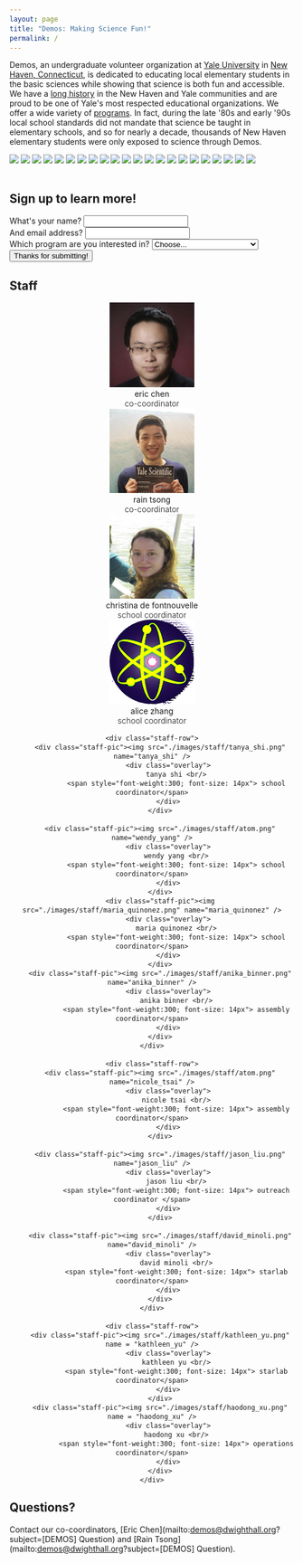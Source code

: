 ```yaml
---
layout: page
title: "Demos: Making Science Fun!"
permalink: /
---
```


<link rel="stylesheet" href="css/bootstrap.form.css">
<script src="//ajax.googleapis.com/ajax/libs/jquery/1/jquery.min.js"></script>
<script src="./js/jquery.cycle2.min.js"></script>
<link rel="stylesheet" type="text/css" href="./css/overlay.css" />

Demos, an undergraduate volunteer organization at [Yale University](http://www.yale.edu/) 
in [New Haven, Connecticut](http://www.cityofnewhaven.com/), is dedicated to educating local
elementary students in the basic sciences while showing that science is both fun
and accessible. We have a [long history](/demos/about/) in the New Haven and
Yale communities and are proud to be one of Yale's most respected educational
organizations.  We offer a wide variety of [programs](/demos/programs/). In
fact, during the late '80s and early '90s local school standards did not mandate
that science be taught in elementary schools, and so for nearly a decade,
thousands of New Haven elementary students were only exposed to science through
Demos.

<!--- Carousel slide of pictures -->
<div class="cycle-slideshow" data-cycle-random="true">
  <img src="./images/1.jpg">
  <img src="./images/2.jpg">
  <img src="./images/3.jpg">
  <img src="./images/4.jpg">
  <img src="./images/5.jpg">
  <img src="./images/6.jpg">
  <img src="./images/7.jpg">
  <img src="./images/8.jpg">
  <img src="./images/9.jpg">
  <img src="./images/10.jpg">
  <img src="./images/11.jpg">
  <img src="./images/12.jpg">
  <img src="./images/13.jpg">
  <img src="./images/14.jpg">
  <img src="./images/15.jpg">
  <img src="./images/16.jpg">
  <img src="./images/17.jpg">
  <img src="./images/18.jpg">
  <img src="./images/19.jpg">
  <img src="./images/20.jpg">
  <img src="./images/21.jpg">
  <img src="./images/22.jpg">
</div>

<br>

Sign up to learn more!
----------------------

<form action="//forms.brace.io/jason.liu@yale.edu" role="form" method="POST">
  <div class="form-group">
    <label for="name">What's your name?</label>
    <input type="text" name="name" class="form-control" required>
  </div>

  <div class="form-group">
    <label for="_replyto">And email address?</label>
    <input type="email" name="_replyto" class="form-control" required>
  </div>

  <div class="form-group">
    <label for="funding">Which program are you interested in?</label>
    <select name="program" class="form-control">
      <option value="">Choose...</option>
      <option>Weekly Classroom Program</option>
      <option>Assemblies</option>
      <option>StarLab</option>
    </select>
  </div>

  <div>
    <input type="hidden" name="_next" value="//jasonkliu.github.io/demos/thanks/">
    <input type="submit" class="btn btn-lg" value="Thanks for submitting!">
  </div>
</form>

Staff
-----

<center>
<div class="section-team" id="section-team">
    <div class="staff-row">
        <div class="staff-pic"><img src="./images/staff/eric_chen.png" name="eric_chen" />
            <div class="overlay">
                eric chen <br/>
                <span style="font-weight:300; font-size: 14px"> co-coordinator</span>
            </div>
        </div>
        <div class="staff-pic"><img src="./images/staff/rain_tsong.png" name="rain_tsong" />
            <div class="overlay">
                rain tsong <br/>
                <span style="font-weight:300; font-size: 14px"> co-coordinator</span>
            </div>
        </div>
        <div class="staff-pic"><img src="./images/staff/christina_de_fontnouvelle.png" name="christina_de_fontnouvelle" />
            <div class="overlay">
                christina de fontnouvelle <br/>
                <span style="font-weight:300; font-size: 14px"> school coordinator</span>
            </div>
        </div>
        <div class="staff-pic"><img src="./images/staff/atom.png" name="alice_zhang" />
            <div class="overlay">
                alice zhang <br/>
                <span style="font-weight:300; font-size: 14px"> school coordinator</span>
            </div>
        </div>
    </div>

    <div class="staff-row">
        <div class="staff-pic"><img src="./images/staff/tanya_shi.png" name="tanya_shi" />
            <div class="overlay">
                tanya shi <br/>
                <span style="font-weight:300; font-size: 14px"> school coordinator</span>
            </div>
        </div>

        <div class="staff-pic"><img src="./images/staff/atom.png" name="wendy_yang" />
            <div class="overlay">
                wendy yang <br/>
                <span style="font-weight:300; font-size: 14px"> school coordinator</span>
            </div>
        </div>
        <div class="staff-pic"><img src="./images/staff/maria_quinonez.png" name="maria_quinonez" />
            <div class="overlay">
                maria quinonez <br/>
                <span style="font-weight:300; font-size: 14px"> school coordinator</span>
            </div>
        </div>
        <div class="staff-pic"><img src="./images/staff/anika_binner.png" name="anika_binner" />
            <div class="overlay">
                anika binner <br/>
                <span style="font-weight:300; font-size: 14px"> assembly coordinator</span>
            </div>
        </div>
    </div>

    <div class="staff-row">
        <div class="staff-pic"><img src="./images/staff/atom.png" name="nicole_tsai" />
            <div class="overlay">
                nicole tsai <br/>
                <span style="font-weight:300; font-size: 14px"> assembly coordinator</span>
            </div>
        </div>

        <div class="staff-pic"><img src="./images/staff/jason_liu.png" name="jason_liu" />
            <div class="overlay">
                jason liu <br/>
                <span style="font-weight:300; font-size: 14px"> outreach coordinator </span>
            </div>
        </div>

        <div class="staff-pic"><img src="./images/staff/david_minoli.png" name="david_minoli" />
            <div class="overlay">
                david minoli <br/>
                <span style="font-weight:300; font-size: 14px"> starlab coordinator</span>
            </div>
        </div>
    </div>

    <div class="staff-row">
        <div class="staff-pic"><img src="./images/staff/kathleen_yu.png" name = "kathleen_yu" />
            <div class="overlay">
                kathleen yu <br/>
                <span style="font-weight:300; font-size: 14px"> starlab coordinator</span>
            </div>
        </div>
        <div class="staff-pic"><img src="./images/staff/haodong_xu.png" name = "haodong_xu" />
            <div class="overlay">
                haodong xu <br/>
                <span style="font-weight:300; font-size: 14px"> operations coordinator</span>
            </div>
        </div>
    </div>
</div>
</center>

Questions?
----------
Contact our co-coordinators, [Eric Chen](mailto:demos@dwighthall.org?subject=[DEMOS] Question)
and [Rain Tsong](mailto:demos@dwighthall.org?subject=[DEMOS] Question). 

